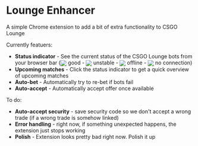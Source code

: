 Lounge Enhancer
===============

A simple Chrome extension to add a bit of extra functionality to CSGO Lounge

Currently featuers:
* **Status indicator** - See the current status of the CSGO Lounge bots from your browser bar (<img src="http://i.imgur.com/qUnfS7H.png" style="display: inline-block; vertical-align: middle" /> good - <img src="http://i.imgur.com/6ucy0Ko.png" style="display: inline-block; vertical-align: middle" /> unstable - <img src="http://i.imgur.com/oXIaDq0.png" style="display: inline-block; vertical-align: middle" /> offline - <img src="http://i.imgur.com/wDzLxXO.png" style="display: inline-block; vertical-align: middle" /> no connection)
* **Upcoming matches** - Click the status indicator to get a quick overview of upcoming matches
* **Auto-bet** - Automatically try to re-bet if bots fail
* **Auto-accept** - Automatically accept offer once available

To do:
* **Auto-accept security** - save security code so we don't accept a wrong trade (if a wrong trade is somehow linked)
* **Error handling** - right now, if something unexpected happens, the extension just stops working
* **Polish** - Extension looks pretty bad right now. Polish it up
